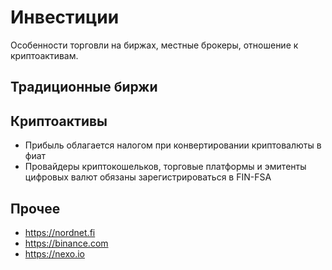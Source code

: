 # Инвестиции

Особенности торговли на биржах, местные брокеры, отношение к криптоактивам.

## Традиционные биржи

## Криптоактивы

- Прибыль облагается налогом при конвертировании криптовалюты в фиат
- Провайдеры криптокошельков, торговые платформы и эмитенты цифровых валют обязаны зарегистрироваться в FIN-FSA

## Прочее

- https://nordnet.fi
- https://binance.com
- https://nexo.io
